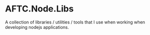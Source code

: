 # AFTC.Node.Libs
A collection of libraries / utilities / tools that I use when working when developing nodejs applications.
